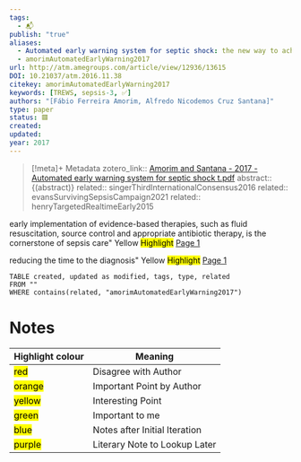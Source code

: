 ```yaml
---
tags:
  - 📬
publish: "true"
aliases:
  - Automated early warning system for septic shock: the new way to achieve intensive care unit quality improvement?
  - amorimAutomatedEarlyWarning2017
url: http://atm.amegroups.com/article/view/12936/13615
DOI: 10.21037/atm.2016.11.38
citekey: amorimAutomatedEarlyWarning2017
keywords: [TREWS, sepsis-3, ✅]
authors: "[Fábio Ferreira Amorim, Alfredo Nicodemos Cruz Santana]"
type: paper
status: 🟥
created: 
updated:
year: 2017
---
```




> [!meta]+ Metadata
> zotero_link:: [Amorim and Santana - 2017 - Automated early warning system for septic shock t.pdf](zotero://select/library/items/YDGJSCWX)
> abstract:: {(abstract)}
> related:: singerThirdInternationalConsensus2016
> related:: evansSurvivingSepsisCampaign2021
> related:: henryTargetedRealtimeEarly2015


early implementation of evidence-based therapies, such as fluid resuscitation, source control and appropriate antibiotic therapy, is the cornerstone of sepsis care" Yellow
	<mark class="hltr-yellow" >Highlight</mark> [Page 1](zotero://open-pdf/library/items/?page=1&annotation=SQ4JKGXB)

reducing the time to the diagnosis" Yellow
	<mark class="hltr-yellow" >Highlight</mark> [Page 1](zotero://open-pdf/library/items/?page=1&annotation=BIZD2PX3)

```dataview
TABLE created, updated as modified, tags, type, related
FROM ""
WHERE contains(related, "amorimAutomatedEarlyWarning2017")
```


# Notes

| Highlight colour | Meaning |
|-----|----|
|<mark class="hltr-red">red</mark> | Disagree with Author |
|<mark class="hltr-orange">orange</mark> | Important Point by Author |
|<mark class="hltr-yellow">yellow</mark> | Interesting Point |
|<mark class="hltr-green">green</mark> | Important to me |
|<mark class="hltr-blue">blue</mark> | Notes after Initial Iteration |
|<mark class="hltr-purple">purple</mark> | Literary Note to Lookup Later |
